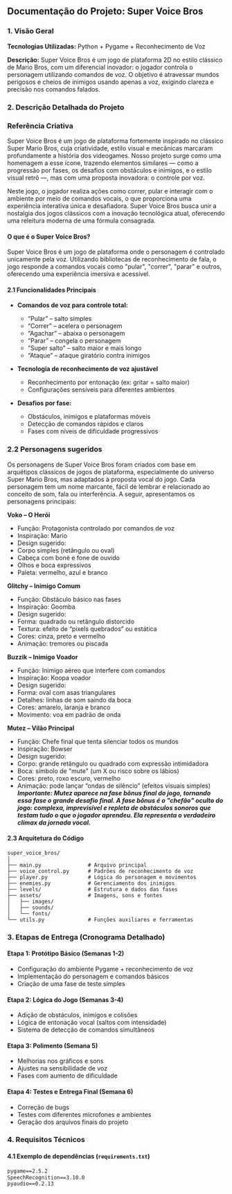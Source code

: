 ## Documentação do Projeto: Super Voice Bros
### 1. Visão Geral

**Tecnologias Utilizadas:** Python + Pygame + Reconhecimento de Voz

**Descrição:**
Super Voice Bros é um jogo de plataforma 2D no estilo clássico de Mario Bros, com um diferencial inovador: o jogador controla o personagem utilizando comandos de voz. O objetivo é atravessar mundos perigosos e cheios de inimigos usando apenas a voz, exigindo clareza e precisão nos comandos falados.
### 2. Descrição Detalhada do Projeto

### Referência Criativa
Super Voice Bros é um jogo de plataforma fortemente inspirado no clássico Super Mario Bros, cuja criatividade, estilo visual e mecânicas marcaram profundamente a história dos videogames. Nosso projeto surge como uma homenagem a esse ícone, trazendo elementos similares — como a progressão por fases, os desafios com obstáculos e inimigos, e o estilo visual retrô —, mas com uma proposta inovadora: o controle por voz.

Neste jogo, o jogador realiza ações como correr, pular e interagir com o ambiente por meio de comandos vocais, o que proporciona uma experiência interativa única e desafiadora. Super Voice Bros busca unir a nostalgia dos jogos clássicos com a inovação tecnológica atual, oferecendo uma releitura moderna de uma fórmula consagrada.
#### O que é o Super Voice Bros?

Super Voice Bros é um jogo de plataforma onde o personagem é controlado unicamente pela voz. Utilizando bibliotecas de reconhecimento de fala, o jogo responde a comandos vocais como "pular", "correr", "parar" e outros, oferecendo uma experiência imersiva e acessível.
#### 2.1 Funcionalidades Principais

* **Comandos de voz para controle total:**
  * “Pular” – salto simples
  * “Correr” – acelera o personagem
  * “Agachar” – abaixa o personagem
  * “Parar” – congela o personagem
  * “Super salto” – salto maior e mais longo
  * “Ataque” – ataque giratório contra inimigos
    
* **Tecnologia de reconhecimento de voz ajustável**
  * Reconhecimento por entonação (ex: gritar = salto maior)
  * Configurações sensíveis para diferentes ambientes
    
* **Desafios por fase:**
  * Obstáculos, inimigos e plataformas móveis
  * Detecção de comandos rápidos e claros
  * Fases com níveis de dificuldade progressivos

### 2.2 Personagens sugeridos
Os personagens de Super Voice Bros foram criados com base em arquétipos clássicos de jogos de plataforma, especialmente do universo Super Mario Bros, mas adaptados à proposta vocal do jogo. Cada personagem tem um nome marcante, fácil de lembrar e relacionado ao conceito de som, fala ou interferência. A seguir, apresentamos os personagens principais:

**Voko – O Herói**
 * Função: Protagonista controlado por comandos de voz
 * Inspiração: Mario
 * Design sugerido:
 * Corpo simples (retângulo ou oval)
 * Cabeça com boné e fone de ouvido
 * Olhos e boca expressivos
 * Paleta: vermelho, azul e branco

**Glitchy – Inimigo Comum**
 * Função: Obstáculo básico nas fases
 * Inspiração: Goomba
 * Design sugerido:
 * Forma: quadrado ou retângulo distorcido
 * Textura: efeito de “pixels quebrados” ou estática
 * Cores: cinza, preto e vermelho
 * Animação: tremores ou piscada

**Buzzik – Inimigo Voador**
 * Função: Inimigo aéreo que interfere com comandos
 * Inspiração: Koopa voador
 * Design sugerido:
 * Forma: oval com asas triangulares
 * Detalhes: linhas de som saindo da boca
 * Cores: amarelo, laranja e branco
 * Movimento: voa em padrão de onda
  

**Mutez – Vilão Principal**
 * Função: Chefe final que tenta silenciar todos os mundos
 * Inspiração: Bowser
 * Design sugerido:
 * Corpo: grande retângulo ou quadrado com expressão intimidadora
 * Boca: símbolo de "mute" (um X ou risco sobre os lábios)
 * Cores: preto, roxo escuro, vermelho
 * Animação: pode lançar “ondas de silêncio” (efeitos visuais simples)
_**Importante: Mutez aparece na fase bônus final do jogo, tornando essa fase o grande desafio final. A fase bônus é o "chefão" oculto do jogo: complexa, imprevisível e repleta de obstáculos sonoros que testam tudo o que o jogador aprendeu. Ela representa o verdadeiro clímax da jornada vocal.**_
   
#### 2.3 Arquitetura do Código

```plaintext
super_voice_bros/
│
├── main.py               # Arquivo principal
├── voice_control.py      # Padrões de reconhecimento de voz
├── player.py             # Lógica do personagem e movimentos
├── enemies.py            # Gerenciamento dos inimigos
├── levels/               # Estrutura e dados das fases
├── assets/               # Imagens, sons e fontes
│   ├── images/
│   ├── sounds/
│   └── fonts/
└── utils.py              # Funções auxiliares e ferramentas
```
### 3. Etapas de Entrega (Cronograma Detalhado)

#### Etapa 1: Protótipo Básico (Semanas 1-2)

* Configuração do ambiente Pygame + reconhecimento de voz
* Implementação do personagem e comandos básicos
* Criação de uma fase de teste simples
  
#### Etapa 2: Lógica do Jogo (Semanas 3-4)
* Adição de obstáculos, inimigos e colisões
* Lógica de entonação vocal (saltos com intensidade)
* Sistema de detecção de comandos simultâneos
  
#### Etapa 3: Polimento (Semana 5)
* Melhorias nos gráficos e sons
* Ajustes na sensibilidade de voz
* Fases com aumento de dificuldade
  
#### Etapa 4: Testes e Entrega Final (Semana 6)
* Correção de bugs
* Testes com diferentes microfones e ambientes
* Geração dos arquivos finais do projeto
### 4. Requisitos Técnicos
#### 4.1 Exemplo de dependências (`requirements.txt`)

```txt
pygame==2.5.2
SpeechRecognition==3.10.0
pyaudio==0.2.13
```
